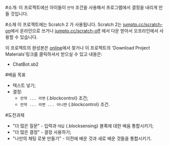 ﻿---
제목: 채팅 로봇 — Notes for Club Leaders
언어: ko-KR
embeds: "*.png"
...

#소개:
이 프로젝트에선 아이들이 `만약` 조건을 사용해서 프로그램에서 결정을 내리게 만들 것입니다.

#소재
이 프로젝트에는 Scratch 2 가 사용됩니다. Scratch 2는 [jumpto.cc/scratch-on](http://jumpto.cc/scratch-on)에서 온라인으로 쓰거나 [jumpto.cc/scratch-off](http://jumpto.cc/scratch-off) 에서 다운 받아서 오프라인에서 사용할 수 있습니다.

이 프로젝트의 완성본은 <a href="http://scratch.mit.edu/projects/26762091/#editor">online</a>에서 찾거나 이 프로젝트의 'Download Project Materials'링크를 클릭하셔서 받으실 수 있고 내용은:

+ ChatBot.sb2

#배움 목표
+ 텍스트 넣기;
+ 결정:
	+ `만약 ... 라면` {.blockcontrol} 조건;
	+ `만약 ... 라면 ... 아니면` {.blockcontrol} 조건.

#도전과제
+ "더 많은 질문" - 입력과 `대답` {.blocksensing} 블록에 대한 배움 통합시키기;
+ "더 많은 결정" - 결정 사용하기;
+ "나만의 채팅 로봇 만들기" - 이전에 배운 것과 새로 배운 것들을 통합시키기.
